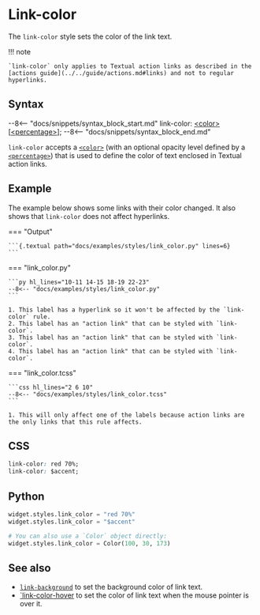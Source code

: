 # Link-color

The `link-color` style sets the color of the link text.

!!! note

    `link-color` only applies to Textual action links as described in the [actions guide](../../guide/actions.md#links) and not to regular hyperlinks.

## Syntax

--8<-- "docs/snippets/syntax_block_start.md"
link-color: <a href="../../../css_types/color">&lt;color&gt;</a> [<a href="../../../css_types/percentage">&lt;percentage&gt;</a>];
--8<-- "docs/snippets/syntax_block_end.md"

`link-color` accepts a [`<color>`](../../css_types/color.md) (with an optional opacity level defined by a [`<percentage>`](../../css_types/percentage.md)) that is used to define the color of text enclosed in Textual action links.

## Example

The example below shows some links with their color changed.
It also shows that `link-color` does not affect hyperlinks.

=== "Output"

    ```{.textual path="docs/examples/styles/link_color.py" lines=6}
    ```

=== "link_color.py"

    ```py hl_lines="10-11 14-15 18-19 22-23"
    --8<-- "docs/examples/styles/link_color.py"
    ```

    1. This label has a hyperlink so it won't be affected by the `link-color` rule.
    2. This label has an "action link" that can be styled with `link-color`.
    3. This label has an "action link" that can be styled with `link-color`.
    4. This label has an "action link" that can be styled with `link-color`.

=== "link_color.tcss"

    ```css hl_lines="2 6 10"
    --8<-- "docs/examples/styles/link_color.tcss"
    ```

    1. This will only affect one of the labels because action links are the only links that this rule affects.

## CSS

```css
link-color: red 70%;
link-color: $accent;
```

## Python

```py
widget.styles.link_color = "red 70%"
widget.styles.link_color = "$accent"

# You can also use a `Color` object directly:
widget.styles.link_color = Color(100, 30, 173)
```

## See also

 - [`link-background`](./link_background.md) to set the background color of link text.
 - [`link-color-hover](./link_color_hover.md) to set the color of link text when the mouse pointer is over it.
